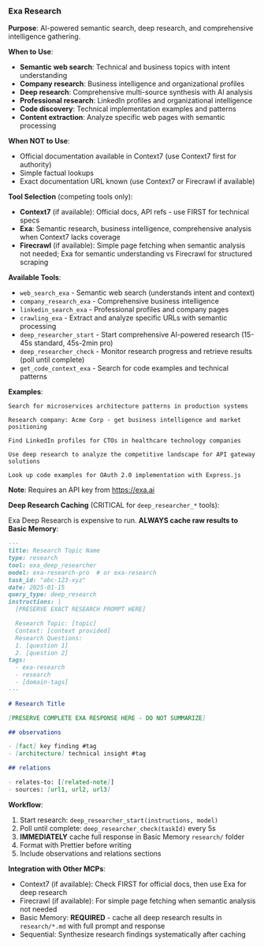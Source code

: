 ### Exa Research

**Purpose**: AI-powered semantic search, deep research, and comprehensive intelligence gathering.

**When to Use**:

- **Semantic web search**: Technical and business topics with intent understanding
- **Company research**: Business intelligence and organizational profiles
- **Deep research**: Comprehensive multi-source synthesis with AI analysis
- **Professional research**: LinkedIn profiles and organizational intelligence
- **Code discovery**: Technical implementation examples and patterns
- **Content extraction**: Analyze specific web pages with semantic processing

**When NOT to Use**:

- Official documentation available in Context7 (use Context7 first for authority)
- Simple factual lookups
- Exact documentation URL known (use Context7 or Firecrawl if available)

**Tool Selection** (competing tools only):

- **Context7** (if available): Official docs, API refs - use FIRST for technical specs
- **Exa**: Semantic research, business intelligence, comprehensive analysis when Context7 lacks coverage
- **Firecrawl** (if available): Simple page fetching when semantic analysis not needed; Exa for semantic understanding vs Firecrawl for structured scraping

**Available Tools**:

- `web_search_exa` - Semantic web search (understands intent and context)
- `company_research_exa` - Comprehensive business intelligence
- `linkedin_search_exa` - Professional profiles and company pages
- `crawling_exa` - Extract and analyze specific URLs with semantic processing
- `deep_researcher_start` - Start comprehensive AI-powered research (15-45s standard, 45s-2min pro)
- `deep_researcher_check` - Monitor research progress and retrieve results (poll until complete)
- `get_code_context_exa` - Search for code examples and technical patterns

**Examples**:

```
Search for microservices architecture patterns in production systems

Research company: Acme Corp - get business intelligence and market positioning

Find LinkedIn profiles for CTOs in healthcare technology companies

Use deep research to analyze the competitive landscape for API gateway solutions

Look up code examples for OAuth 2.0 implementation with Express.js
```

**Note**: Requires an API key from https://exa.ai

**Deep Research Caching** (CRITICAL for `deep_researcher_*` tools):

Exa Deep Research is expensive to run. **ALWAYS cache raw results to Basic Memory**:

```markdown
---
title: Research Topic Name
type: research
tool: exa_deep_researcher
model: exa-research-pro  # or exa-research
task_id: "abc-123-xyz"
date: 2025-01-15
query_type: deep_research
instructions: |
  [PRESERVE EXACT RESEARCH PROMPT HERE]

  Research Topic: [topic]
  Context: [context provided]
  Research Questions:
  1. [question 1]
  2. [question 2]
tags:
  - exa-research
  - research
  - [domain-tags]
---

# Research Title

[PRESERVE COMPLETE EXA RESPONSE HERE - DO NOT SUMMARIZE]

## observations

- [fact] key finding #tag
- [architecture] technical insight #tag

## relations

- relates-to: [[related-note]]
- sources: [url1, url2, url3]
```

**Workflow**:
1. Start research: `deep_researcher_start(instructions, model)`
2. Poll until complete: `deep_researcher_check(taskId)` every 5s
3. **IMMEDIATELY** cache full response in Basic Memory `research/` folder
4. Format with Prettier before writing
5. Include observations and relations sections

**Integration with Other MCPs**:

- Context7 (if available): Check FIRST for official docs, then use Exa for deep research
- Firecrawl (if available): For simple page fetching when semantic analysis not needed
- Basic Memory: **REQUIRED** - cache all deep research results in `research/*.md` with full prompt and response
- Sequential: Synthesize research findings systematically after caching
